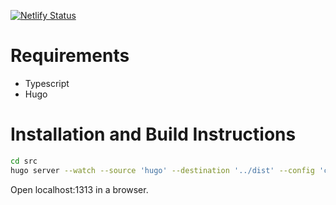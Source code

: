 [![Netlify Status](https://api.netlify.com/api/v1/badges/37ea850f-8c42-42af-84ce-8305756f6ac3/deploy-status)](https://app.netlify.com/sites/natplagman/deploys)

# Requirements

* Typescript
* Hugo

# Installation and Build Instructions

```bash
cd src
hugo server --watch --source 'hugo' --destination '../dist' --config 'config.toml,shared.toml'
```
Open localhost:1313 in a browser.
